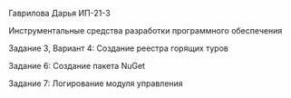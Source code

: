 Гаврилова Дарья ИП-21-3 

Инструментальные средства разработки программного обеспечения

Задание 3, Вариант 4: Создание реестра горящих туров

Задание 6: Создание пакета NuGet

Задание 7: Логирование модуля управления

